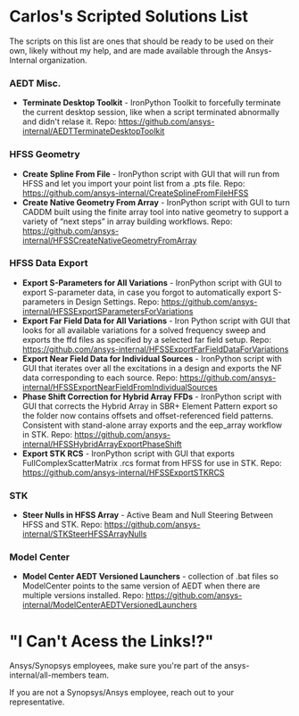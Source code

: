 # Carlos's Scripted Solutions List
The scripts on this list are ones that should be ready to be used on their own, likely without my help, and are made available through the Ansys-Internal organization.
### AEDT Misc.
* **Terminate Desktop Toolkit** - IronPython Toolkit to forcefully terminate the current desktop session, like when a script terminated abnormally and didn't relase it. Repo: https://github.com/ansys-internal/AEDTTerminateDesktopToolkit
### HFSS Geometry
* **Create Spline From File** - IronPython script with GUI that will run from HFSS and let you import your point list from a .pts file. Repo: https://github.com/ansys-internal/CreateSplineFromFileHFSS
* **Create Native Geometry From Array** - IronPython script with GUI to turn CADDM built using the finite array tool into native geometry to support a variety of “next steps” in array building workflows. Repo: https://github.com/ansys-internal/HFSSCreateNativeGeometryFromArray
### HFSS Data Export
* **Export S-Parameters for All Variations** - IronPython script with GUI to export S-parameter data, in case you forgot to automatically export S-parameters in Design Settings.  Repo: https://github.com/ansys-internal/HFSSExportSParametersForVariations
* **Export Far Field Data for All Variations** - Iron Python script with GUI that looks for all available variations for a solved frequency sweep and exports the ffd files as specified by a selected far field setup. Repo: https://github.com/ansys-internal/HFSSExportFarFieldDataForVariations
* **Export Near Field Data for Individual Sources** - IronPython script with GUI that iterates over all the excitations in a design and exports the NF data corresponding to each source.  Repo: https://github.com/ansys-internal/HFSSExportNearFieldFromIndividualSources
* **Phase Shift Correction for Hybrid Array FFDs** - IronPython script with GUI that corrects the Hybrid Array in SBR+ Element Pattern export so the folder now contains offsets and offset-referenced field patterns. Consistent with stand-alone array exports and the eep_array workflow in STK.  Repo: https://github.com/ansys-internal/HFSSHybridArrayExportPhaseShift
* **Export STK RCS** - IronPython script with GUI that exports FullComplexScatterMatrix .rcs format from HFSS for use in STK.  Repo: https://github.com/ansys-internal/HFSSExportSTKRCS
### STK
* **Steer Nulls in HFSS Array** - Active Beam and Null Steering Between HFSS and STK.  Repo: https://github.com/ansys-internal/STKSteerHFSSArrayNulls
### Model Center
* **Model Center AEDT Versioned Launchers** - collection of .bat files so ModelCenter points to the same version of AEDT when there are multiple versions installed.  Repo: https://github.com/ansys-internal/ModelCenterAEDTVersionedLaunchers

# "I Can't Acess the Links!?"
Ansys/Synopsys employees, make sure you're part of the ansys-internal/all-members team.

If you are not a Synopsys/Ansys employee, reach out to your representative.
